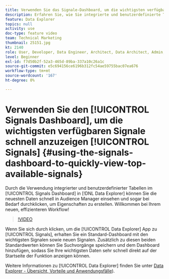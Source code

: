 ```yaml
---
title: Verwenden Sie das Signale-Dashboard, um die wichtigsten verfügbaren Signale schnell anzuzeigen
description: Erfahren Sie, wie Sie integrierte und benutzerdefinierte Tabellen im Signale-Dashboard in Data Explorer verwenden. Sie können schnell die neuesten Daten sehen, die in Audience Manager eingehen, und sich sogar durchklicken, um bei Bedarf Eigenschaften zu erstellen. Willkommen bei Ihrem neuen, effizienteren Workflow!
feature: Data Explorer
topics: null
activity: use
doc-type: feature video
team: Technical Marketing
thumbnail: 25151.jpg
kt: 2140
role: User, Developer, Data Engineer, Architect, Data Architect, Admin, Leader
level: Beginner
exl-id: f7d50b2f-52a3-465d-89ba-337a10c26a1c
source-git-commit: e5c694156ce6196b312fc54ae59755bac07ea676
workflow-type: tm+mt
source-wordcount: '167'
ht-degree: 0%

---
```


# Verwenden Sie den [!UICONTROL Signals Dashboard], um die wichtigsten verfügbaren Signale schnell anzuzeigen [!UICONTROL Signals] {#using-the-signals-dashboard-to-quickly-view-top-available-signals}

Durch die Verwendung integrierter und benutzerdefinierter Tabellen im [!UICONTROL Signals Dashboard] in [!DNL Data Explorer] können Sie die neuesten Daten schnell in Audience Manager einsehen und sogar bei Bedarf durchklicken, um Eigenschaften zu erstellen. Willkommen bei Ihrem neuen, effizienteren Workflow!

>[!VIDEO](https://video.tv.adobe.com/v/25151/?quality=12)

Wenn Sie sich durch klicken, um die [!UICONTROL Data Explorer] App zu [!UICONTROL Signals], erhalten Sie ein Standard-Dashboard mit den wichtigsten Signalen sowie neuen Signalen. Zusätzlich zu diesen beiden Standardwerten können Sie Suchvorgänge speichern und dem Dashboard hinzufügen, sodass Sie Ihre wichtigsten Daten sehr schnell direkt auf der Startseite der Funktion anzeigen können.

Weitere Informationen zu [!UICONTROL Data Explorer] finden Sie unter [Data Explorer - Übersicht, Vorteile und Anwendungsfälle](https://experienceleague.adobe.com/docs/audience-manager/user-guide/features/data-explorer/data-explorer-overview.html?lang=en)).
